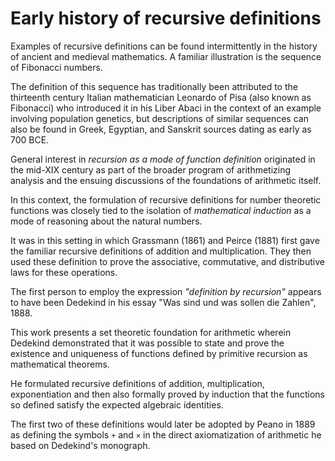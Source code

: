 # Early history of recursive definitions

Examples of recursive definitions can be found intermittently in the history of ancient and medieval mathematics. A familiar illustration is the sequence of Fibonacci numbers.

The definition of this sequence has traditionally been attributed to the thirteenth century Italian mathematician Leonardo of Pisa (also known as Fibonacci) who introduced it in his Liber Abaci in the context of an example involving population genetics, but descriptions of similar sequences can also be found in Greek, Egyptian, and Sanskrit sources dating as early as 700 BCE.

General interest in *recursion as a mode of function definition* originated in the mid-XIX century as part of the broader program of arithmetizing analysis and the ensuing discussions of the foundations of arithmetic itself.

In this context, the formulation of recursive definitions for number theoretic functions was closely tied to the isolation of *mathematical induction* as a mode of reasoning about the natural numbers.

It was in this setting in which Grassmann (1861) and Peirce (1881) first gave the familiar recursive definitions of addition and multiplication. They then used these definition to prove the associative, commutative, and distributive laws for these operations.

The first person to employ the expression *"definition by recursion"* appears to have been Dedekind in his essay "Was sind und was sollen die Zahlen", 1888.

This work presents a set theoretic foundation for arithmetic wherein Dedekind demonstrated that it was possible to state and prove the existence and uniqueness of functions defined by primitive recursion as mathematical theorems.

He formulated recursive definitions of addition, multiplication, exponentiation and then also formally proved by induction that the functions so defined satisfy the expected algebraic identities.

The first two of these definitions would later be adopted by Peano in 1889 as defining the symbols `+` and `×` in the direct axiomatization of arithmetic he based on Dedekind's monograph.
